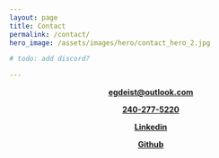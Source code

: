 ```yaml
---
layout: page
title: Contact
permalink: /contact/
hero_image: /assets/images/hero/contact_hero_2.jpg

# todo: add discord?

---
```


<style>
.tile-text{
    font-size: 1.0em;
    font-weight: bold;
    text-align: center;
}
.contact-tile{
  max-width: 70vw;
  margin: auto;
}
</style>

<link rel="stylesheet" href="https://cdnjs.cloudflare.com/ajax/libs/font-awesome/4.7.0/css/font-awesome.min.css">
<link rel="stylesheet" href="https://cdn.jsdelivr.net/gh/devicons/devicon@v2.15.1/devicon.min.css">

<div class="tile is-ancestor" style="margin-bottom: 5%; margin-top: 2%;">
  <div class="tile contact-tile is-parent is-3">
    <a href="mailto:egdeist@outlook.com" class="tile is-child box">
        <i class="fa fa-envelope" style="font-size:7.5rem"></i>
        <p id="email" class="tile-text">egdeist@outlook.com</p>
    </a>
  </div>
  <div class="tile contact-tile is-parent is-3">
    <a href="tel:240-277-5220" class="tile is-child box">
        <i class="fa fa-phone" style="font-size:7.5rem"></i>
        <p class="tile-text">240-277-5220</p>  
    </a>
  </div>
  <div class="tile contact-tile is-parent is-3">
    <a href="https://www.linkedin.com/in/evan-deist-673b07192/" class="tile is-child box">
        <i class="devicon-linkedin-plain" style="font-size:7.5rem"></i>
        <p class="tile-text">Linkedin</p>
    </a>
  </div>
  <div class="tile contact-tile is-parent is-3">
    <a href="https://github.com/evndeist" class="tile is-child box">
        <i class="devicon-github-original" style="font-size:7.5rem"></i>
        <p class="tile-text">Github</p>
    </a>
  </div>
</div>
